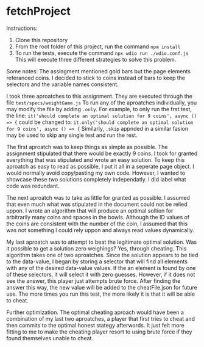 # fetchProject

Instructions:
1. Clone this repository
2. From the root folder of this project, run the command `npm install`
3. To run the tests, execute the command `npx wdio run ./wdio.conf.js` This will execute three different strategies to solve this problem.

Some notes:
The assingment mentioned gold bars but the page elements referanced coins. I decided to stick to coins instead of bars to keep the selectors and the variable names consistent.

I took three aproatches to this assignment. They are executed through the file `test/specs/weightGame.js`
To run any of the aproatches individually, you may modify the file by adding `.only`. For example, to only run the frst test, the line:
`it('should complete an optimal solution for 9 coins', async () => {`
could be changed to:
`it.only('should complete an optimal solution for 9 coins', async () => {`
Similarly, `.skip` appnded in a similar fasion may be used to skip any single test and run the rest.

The first aproatch was to keep things as simple as possible. The assignment stipulated that there would be exactly 9 coins. I took for granted everything that was stipulated and wrote an easy solution. To keep this aproatch as easy to read as possible, I put it all in a seperate page object. I would normally avoid copy/pasting my own code. However, I wanted to showcase these two solutions completely independatly. I did label what code was redundant.

The next aproatch was to take as little for granted as possible. I assumed that even much what was stipulated in the document could not be relied uppon. I wrote an algorithm that will produce an optimal soltion for arbitrarily many coins and spaces in the bowls. Although the ID values of the coins are consistent with the number of the coin, I assumed that this was not something I could rely uppon and always read values dynamically.

My last aproatch was to attempt to beat the legitimate optimal solution. Was it possible to get a solution zero weighings? Yes, through cheating. This algorithm takes one of two aproatches. Since the solution appears to be tied to the data-value, I began by storing a selector that will find all elements with any of the desired data-value values. If the an element is found by one of these selectors, it will select it with zero guesses. However, if it does not see the answer, this player just attempts brute force. After finding the answer this way, the new value will be added to the cheatFile.json for future use. The more times you run this test, the more likely it is that it will be able to cheat.

Further optimization. The optimal cheating aproach would have been a combination of my last two aproatches, a player that first tries to cheat and then commits to the optimal honest stategy afterwords. It just felt more fitting to me to make the cheating player resort to using brute force if they found themselves unable to cheat.
